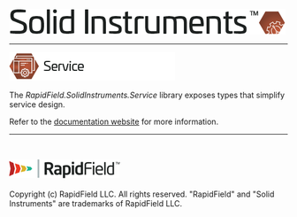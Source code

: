 <!--
Copyright (c) RapidField LLC. Licensed under the MIT License. See LICENSE.txt in the project root for license information.
-->

![Solid Instruments logo](../../SolidInstruments.Logo.Color.Transparent.500w.png)
- - -

![Service label](Label.Service.300w.png)

The *RapidField.SolidInstruments.Service* library exposes types that simplify service design.

Refer to the [documentation website](https://www.solidinstruments.com/api/RapidField.SolidInstruments.Service.html) for more information.

- - -
<br />

![RapidField logo](../../RapidField.Logo.Color.Black.Transparent.200w.png)
<br /><br />
Copyright (c) RapidField LLC. All rights reserved. "RapidField" and "Solid Instruments" are trademarks of RapidField LLC.